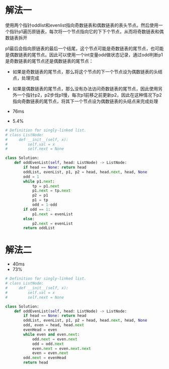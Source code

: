 # 解法一
使用两个指针oddlist和evenlist指向奇数链表和偶数链表的表头节点。然后使用一个指针p1遍历原链表，每次将一个节点指向它的下下个节点，从而将奇数链表和偶数链表拆开

p1最后会指向原链表的最后一个结尾，这个节点可能是奇数链表的尾节点，也可能是偶数链表的尾节点。因此可以使用一个int变量odd做状态记录，通过odd判断p1是奇数链表的尾节点还是偶数链表的尾节点：

- 如果是奇数链表的尾节点，那么将这个节点的下一个节点设为偶数链表的头结点，处理完成
- 如果是偶数链表的尾节点，那么没有办法访问奇数链表的尾节点，因此使用另外一个指针p2，p2步伐p1慢，每次p1前移之前更新p2，因此在这种情况下p2指向奇数链表的尾节点，将其下一个节点设为偶数链表的头结点来完成处理


- 76ms
- 5.4%

```python
# Definition for singly-linked list.
# class ListNode:
#     def __init__(self, x):
#         self.val = x
#         self.next = None

class Solution:
    def oddEvenList(self, head: ListNode) -> ListNode:
        if head == None: return head
        oddList, evenList, p1, p2 = head, head.next, head, None
        odd = 1
        while p1.next:
            tp = p1.next
            p1.next = tp.next
            p2 = p1
            p1 = tp
            odd = 1-odd
        if odd == 1:
            p1.next = evenList
        else:
            p2.next = evenList
        return oddList
```

# 解法二
- 40ms
- 73%

```python
# Definition for singly-linked list.
# class ListNode:
#     def __init__(self, x):
#         self.val = x
#         self.next = None

class Solution:
    def oddEvenList(self, head: ListNode) -> ListNode:
        if head == None: return head
        oddList, evenList, p1, p2 = head, head.next, head, None
        odd, even = head, head.next
        evenHead = even
        while even and even.next:
            odd.next = even.next
            odd = odd.next
            even.next = even.next.next
            even = even.next
        odd.next = evenHead
        return head
```